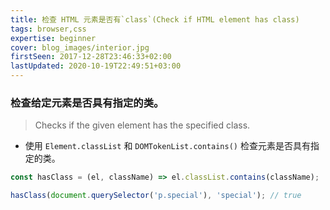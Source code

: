 ```yaml
---
title: 检查 HTML 元素是否有`class`(Check if HTML element has class)
tags: browser,css
expertise: beginner
cover: blog_images/interior.jpg
firstSeen: 2017-12-28T23:46:33+02:00
lastUpdated: 2020-10-19T22:49:51+03:00
---
```


### 检查给定元素是否具有指定的类。
> Checks if the given element has the specified class.

- 使用 `Element.classList` 和 `DOMTokenList.contains()` 检查元素是否具有指定的类。

```js
const hasClass = (el, className) => el.classList.contains(className);
```

```js
hasClass(document.querySelector('p.special'), 'special'); // true
```
